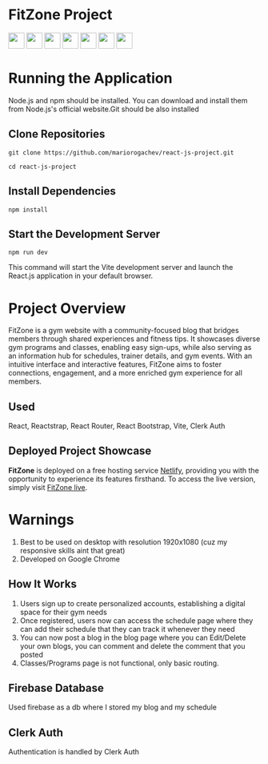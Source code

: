 # FitZone Project
<img height="32" width="32" src="https://cdn.simpleicons.org/React/#fff"/>     <img height="32" width="32" src="https://cdn.simpleicons.org/Bootstrap/"/>               <img height="32" width="32" src="https://cdn.simpleicons.org/Clerk/"/>               <img height="32" width="32" src="https://cdn.simpleicons.org/JavaScript/"/>               <img height="32" width="32" src="https://cdn.simpleicons.org/ReactRouter/"/>               <img height="32" width="32" src="https://cdn.simpleicons.org/FireBase/"/>               <img height="32" width="32" src="https://cdn.simpleicons.org/Vite/"/>

# Running the Application


Node.js and npm should be installed. You can download and install them from Node.js's official website.Git should be also installed

## Clone Repositories
```
git clone https://github.com/mariorogachev/react-js-project.git
```
```
cd react-js-project
```

## Install Dependencies
```
npm install
```

## Start the Development Server
```
npm run dev
```

This command will start the Vite development server and launch the React.js application in your default browser.

# Project Overview

FitZone is a gym website with a community-focused blog that bridges members through shared experiences and fitness tips. It showcases diverse gym programs and classes, enabling easy sign-ups, while also serving as an information hub for schedules, trainer details, and gym events. With an intuitive interface and interactive features, FitZone aims to foster connections, engagement, and a more enriched gym experience for all members.
## Used
React, Reactstrap, React Router, React Bootstrap, Vite, Clerk Auth

## Deployed Project Showcase

**FitZone** is deployed on a free hosting service [Netlify](https://www.netlify.com/), providing you with the opportunity to experience its features firsthand. To access the live version, simply visit [FitZone live](https://silly-bienenstitch-b05513.netlify.app/).

# Warnings

1. Best to be used on desktop with resolution 1920x1080 (cuz my responsive skills aint that great)
2. Developed on Google Chrome

## How It Works

1. Users sign up to create personalized accounts, establishing a digital space for their gym needs
2. Once registered, users now can access the schedule page where they can add their schedule that they can track it whenever they need
3. You can now post a blog in the blog page where you can Edit/Delete your own blogs, you can comment and delete the comment that you posted
4. Classes/Programs page is not functional, only basic routing.
    
## Firebase Database
Used firebase as a db where I stored my blog and my schedule
## Clerk Auth
Authentication is handled by Clerk Auth